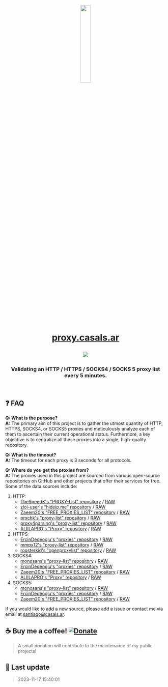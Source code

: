 <h1 align="center">

<img target="_blank" href="https://proxy.casals.ar" src="https://casals.ar/mini_rocket.png" align="center" style="padding: 25px; width: 25%;" />

<br>

<a target="_blank" href="https://proxy.casals.ar">proxy.casals.ar</a>

<a target="_blank" href="https://github.com/casals-ar/proxy.casals.ar/stargazers"><img src="https://img.shields.io/github/stars/casals-ar/proxy.casals.ar"></a>

</h1>

<h3 align="center">Validating an HTTP / HTTPS / SOCKS4 / SOCKS 5 proxy list every 5 minutes.</h3>

<br>

## ❓ FAQ

**Q: What is the purpose?**  
**A:** The primary aim of this project is to gather the utmost quantity of HTTP, HTTPS, SOCKS4, or SOCKS5 proxies and meticulously analyze each of them to ascertain their current operational status. Furthermore, a key objective is to centralize all these proxies into a single, high-quality repository.

**Q: What is the timeout?**  
**A:** The timeout for each proxy is 3 seconds for all protocols.

**Q: Where do you get the proxies from?**  
**A:** The proxies used in this project are sourced from various open-source repositories on GitHub and other projects that offer their services for free. Some of the data sources include:

1. HTTP:
    - [TheSpeedX's "PROXY-List" repository](https://github.com/TheSpeedX/PROXY-List) / [RAW](https://raw.githubusercontent.com/TheSpeedX/PROXY-List/master/http.txt)
    - [zloi-user's "hideip.me" repository](https://github.com/zloi-user/hideip.me) / [RAW](https://raw.githubusercontent.com/zloi-user/hideip.me/main/http.txt)
    - [Zaeem20's "FREE_PROXIES_LIST" repository](https://github.com/Zaeem20/FREE_PROXIES_LIST) / [RAW](https://raw.githubusercontent.com/Zaeem20/FREE_PROXIES_LIST/master/http.txt)
    - [prxchk's "proxy-list" repository](https://github.com/prxchk/proxy-list) / [RAW](https://raw.githubusercontent.com/prxchk/proxy-list/main/http.txt)
    - [proxy4parsing's "proxy-list" repository](https://github.com/proxy4parsing/proxy-list) / [RAW](https://raw.githubusercontent.com/proxy4parsing/proxy-list/main/http.txt)
    - [ALIILAPRO's "Proxy" repository](https://github.com/ALIILAPRO/Proxy) / [RAW](https://raw.githubusercontent.com/ALIILAPRO/Proxy/main/http.txt)
2. HTTPS:
    - [ErcinDedeoglu's "proxies" repository](https://github.com/ErcinDedeoglu/proxies/) / [RAW](https://raw.githubusercontent.com/ErcinDedeoglu/proxies/main/proxies/https.txt)
    - [mmpx12's "proxy-list" repository](https://github.com/mmpx12/proxy-list/) / [RAW](https://raw.githubusercontent.com/mmpx12/proxy-list/master/https.txt)
    - [roosterkid's "openproxylist" repository](https://github.com/roosterkid/openproxylist) / [RAW](https://raw.githubusercontent.com/roosterkid/openproxylist/main/HTTPS_RAW.txt)
3. SOCKS4:
    - [monosans's "proxy-list" repository](https:///github.com/monosans/proxy-list/) / [RAW](https://raw.githubusercontent.com/monosans/proxy-list/main/proxies/socks4.txt)
    - [ErcinDedeoglu's "proxies" repository](https:///github.com/ErcinDedeoglu/proxies/) / [RAW](https://raw.githubusercontent.com/ErcinDedeoglu/proxies/main/proxies/socks4.txt)
    - [Zaeem20's "FREE_PROXIES_LIST" repository](https:///github.com/Zaeem20/FREE_PROXIES_LIST/) / [RAW](https://raw.githubusercontent.com/Zaeem20/FREE_PROXIES_LIST/master/socks4.txt)
    - [ALIILAPRO's "Proxy" repository](https://github.com/ALIILAPRO/Proxy) / [RAW](https://raw.githubusercontent.com/ALIILAPRO/Proxy/main/socks4.txt)
4. SOCKS5:
    - [monosans's "proxy-list" repository](https://github.com/monosans/proxy-list/) / [RAW](https://raw.githubusercontent.com/monosans/proxy-list/main/proxies/socks5.txt)
    - [ErcinDedeoglu's "proxies" repository](https://github.com/ErcinDedeoglu/proxies/) / [RAW](https://raw.githubusercontent.com/ErcinDedeoglu/proxies/main/proxies/socks5.txt)
    - [Zaeem20's "FREE_PROXIES_LIST" repository](https://github.com/Zaeem20/FREE_PROXIES_LIST/) / [RAW](https://raw.githubusercontent.com/Zaeem20/FREE_PROXIES_LIST/master/socks5.txt)

If you would like to add a new source, please add a issue or contact me via email at [santiago@casals.ar](mailto:santiago@casals.ar).

## ☕ Buy me a coffee! [![Donate](https://img.shields.io/badge/Donate-PayPal-green.svg)](https://paypal.me/santicsls)

> A small donation will contribute to the maintenance of my public projects!

## 📝 Last update

> 2023-11-17 15:40:01
